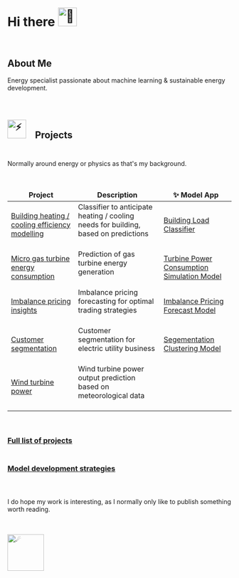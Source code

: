 # Hi there <img src="https://fonts.gstatic.com/s/e/notoemoji/latest/1f44b/512.gif" alt="👋" width="42" height="42" style="margin: 0px 15px 0px 0px;"><br><br>

## About Me

Energy specialist passionate about machine learning & sustainable energy development.<br><br><br>

## <img src="https://fonts.gstatic.com/s/e/notoemoji/latest/26a1/512.gif" alt="⚡" width="42" height="42" style="margin: 0px 15px 0px 0px;"> Projects<br><br>

Normally around energy or physics as that's my background.<br><br><br>

<table>
  <thead align="center">
    <tr border: none;>
      <td><b>Project</b></td>
      <td><b>Description</b></td>
      <td><b>✨ Model App</b></td>
    </tr>
  </thead>
  <tbody>
    <tr>
       <td><a href="https://github.com/JeffM-Code/PortfolioWork/tree/main/ML/BuildingEnergyEfficiency">Building heating / cooling efficiency modelling<a></td>
       <td>Classifier to anticipate heating / cooling needs for building, based on predictions<br><br></td>
       </td>
       <td><a href="https://github.com/JeffM-Code/BuildingLoadClassifier">Building Load Classifier</a></td>
    </tr>
    <tr>
    <td><a href="https://github.com/JeffM-Code/PortfolioWork/tree/main/ML/GasTurbineConsumption">Micro gas turbine energy consumption</a></td>
    <td>Prediction of gas turbine energy generation<br><br></td>
    </td>
    <td><a href="https://github.com/JeffM-Code/TurbinePowerConsumptionSimulationModel">Turbine Power Consumption Simulation Model</a></td>
    </tr>
    <tr>
    <td><a href="https://github.com/JeffM-Code/PortfolioWork/tree/main/ML/ImbalancePricing">Imbalance pricing insights</a></td>
    <td>Imbalance pricing forecasting for optimal trading strategies<br><br></td>
    </td>
    <td><a href="https://github.com/JeffM-Code/ImbalancePricingForecastModel">Imbalance Pricing Forecast Model</a></td>
    </tr>
    <tr>
    <td><a href="https://github.com/JeffM-Code/PortfolioWork/tree/main/ML/CustomerSegmentation">Customer segmentation</a></td>
    <td>Customer segmentation for electric utility business<br><br></td>
    </td>
    <td><a href="https://github.com/JeffM-Code/SegementationClusteringModel">Segementation Clustering Model</a></td>
    </tr>
    <tr>
    <td><a href="https://github.com/JeffM-Code/PortfolioWork/tree/main/ML/WindTurbinePower">Wind turbine power</a></td>
    <td>Wind turbine power output prediction based on meteorological data<br><br></td>
    </td>
    </tr>
  </tbody>
</table>

<br>

### [Full list of projects](https://github.com/JeffM-Code/PortfolioWork)<br><br>
### [Model development strategies](https://github.com/JeffM-Code/PortfolioWork/blob/main/ML/DevelopmentDetails/README.md)<br><br><br>

I do hope my work is interesting, as I normally only like to publish something worth reading.<br><br><br>

<img align="centre" alt="☄" width="82" height="82" src="https://fonts.gstatic.com/s/e/notoemoji/latest/2604_fe0f/512.gif">
